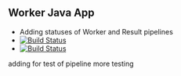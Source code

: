 ## Worker Java App
- Adding statuses of Worker and Result pipelines
- [![Build Status](http://34.83.35.243:8080/buildStatus/icon?job=instavote%2Fworker-build)](http://34.83.35.243:8080/buildStatus/icon?job=instavote%2Fworker-build)
- [![Build Status](http://34.83.35.243:8080/buildStatus/icon?job=instavote%2Fresult-build)](http://34.83.35.243:8080/buildStatus/icon?job=instavote%2Fresult-build)

adding for test of pipeline 
more testing

